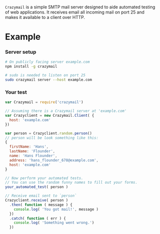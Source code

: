 `Crazymail` is a simple SMTP mail server designed to aide automated testing of web applications. It receives email all incoming mail on port 25 and makes it available to a client over HTTP.

# Example

### Server setup
```sh
# On publicly facing server example.com
npm install -g crazymail

# sudo is needed to listen on port 25
sudo crazymail server --host example.com
```

### Your test
```javascript
var Crazymail = require('crazymail')

// Assuming there is a Crazymail server at 'example.com'
var Crazyclient = new Crazymail.Client( {
  host: 'example.com'
})

var person = Crazyclient.random.person()
// person will be look something like this:
{
  firstName: 'Hans',
  lastName: 'Flounder',
  name: 'Hans Flounder',
  address: 'hans_flounder_678@example.com',
  host: 'example.com'
}

// Now perform your automated tests.
// You can use the random funny names to fill out your forms.
your_automated_test( person )

// Receive email sent to `person`
Crazyclient.receive( person )
  .then( function ( message ) {
    console.log( 'You got mail!', message )
  })
  .catch( function ( err ) {
    console.log( 'Something went wrong.')
  })
```
